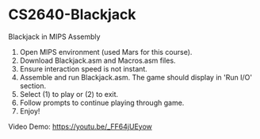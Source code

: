 # CS2640-Blackjack
Blackjack in MIPS Assembly
1) Open MIPS environment (used Mars for this course).
2) Download Blackjack.asm and Macros.asm files.
3) Ensure interaction speed is not instant.
4) Assemble and run Blackjack.asm. The game should display in 'Run I/O' section.
5) Select (1) to play or (2) to exit.
6) Follow prompts to continue playing through game.
7) Enjoy!

Video Demo: https://youtu.be/_FF64jUEyow
